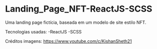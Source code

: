 # Landing_Page_NFT-ReactJS-SCSS

Uma landing page fictícia, baseada em um modelo de site estilo NFT.

Tecnologias usadas:
-ReactJS
-SCSS

Créditos imagens: https://www.youtube.com/c/KishanSheth21
